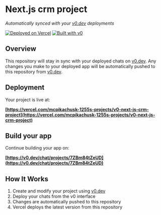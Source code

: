 # Next.js crm project

*Automatically synced with your [v0.dev](https://v0.dev) deployments*

[![Deployed on Vercel](https://img.shields.io/badge/Deployed%20on-Vercel-black?style=for-the-badge&logo=vercel)](https://vercel.com/mcpikachusk-1255s-projects/v0-next-js-crm-project)
[![Built with v0](https://img.shields.io/badge/Built%20with-v0.dev-black?style=for-the-badge)](https://v0.dev/chat/projects/7ZBm84tZeUD)

## Overview

This repository will stay in sync with your deployed chats on [v0.dev](https://v0.dev).
Any changes you make to your deployed app will be automatically pushed to this repository from [v0.dev](https://v0.dev).

## Deployment

Your project is live at:

**[https://vercel.com/mcpikachusk-1255s-projects/v0-next-js-crm-project](https://vercel.com/mcpikachusk-1255s-projects/v0-next-js-crm-project)**

## Build your app

Continue building your app on:

**[https://v0.dev/chat/projects/7ZBm84tZeUD](https://v0.dev/chat/projects/7ZBm84tZeUD)**

## How It Works

1. Create and modify your project using [v0.dev](https://v0.dev)
2. Deploy your chats from the v0 interface
3. Changes are automatically pushed to this repository
4. Vercel deploys the latest version from this repository